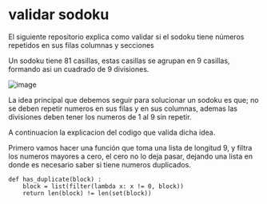 # validar sodoku
El siguiente repositorio explica como validar si el sodoku tiene números repetidos en sus filas columnas y secciones 

Un sodoku tiene 81 casillas, estas casillas se agrupan en 9 casillas, formando asi un cuadrado de 9 divisiones.

![image](https://user-images.githubusercontent.com/45399791/230791848-18637098-8f32-447d-81e5-d80eacb3ad5e.png)

La idea principal que debemos seguir para solucionar un sodoku es que; no se deben repetir numeros en sus filas y en sus columnas, ademas las divisiones deben tener los numeros de 1 al 9 sin repetir.

A continuacion la explicacion del codigo que valida dicha idea.

Primero vamos hacer una función que toma una lista de longitud 9, y filtra los numeros mayores a cero, el cero no lo deja pasar, dejando una lista en donde es necesario saber si tiene numeros duplicados. 

    def has_duplicate(block) :
        block = list(filter(lambda x: x != 0, block))
        return len(block) != len(set(block))
